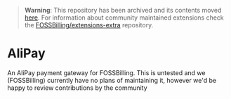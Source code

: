 > **Warning**:
This repository has been archived and its contents moved [here](https://github.com/FOSSBilling/extensions-extra/tree/main/gateways/AliPay). For information about community maintained extensions check the [FOSSBilling/extensions-extra](https://github.com/FOSSBilling/extensions-extra) repository.

# AliPay
An AliPay payment gateway for FOSSBilling.
This is untested and we (FOSSBilling) currently have no plans of maintaining it, however we'd be happy to review contributions by the community
